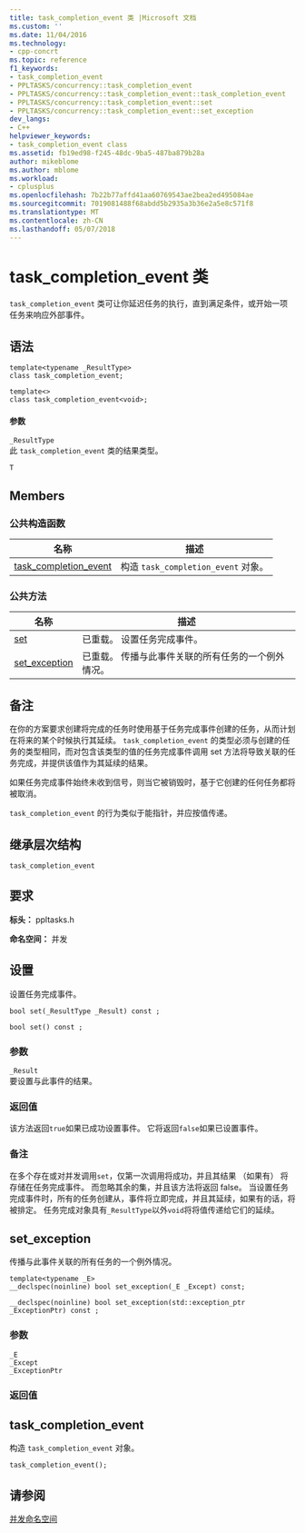 ```yaml
---
title: task_completion_event 类 |Microsoft 文档
ms.custom: ''
ms.date: 11/04/2016
ms.technology:
- cpp-concrt
ms.topic: reference
f1_keywords:
- task_completion_event
- PPLTASKS/concurrency::task_completion_event
- PPLTASKS/concurrency::task_completion_event::task_completion_event
- PPLTASKS/concurrency::task_completion_event::set
- PPLTASKS/concurrency::task_completion_event::set_exception
dev_langs:
- C++
helpviewer_keywords:
- task_completion_event class
ms.assetid: fb19ed98-f245-48dc-9ba5-487ba879b28a
author: mikeblome
ms.author: mblome
ms.workload:
- cplusplus
ms.openlocfilehash: 7b22b77affd41aa60769543ae2bea2ed495084ae
ms.sourcegitcommit: 7019081488f68abdd5b2935a3b36e2a5e8c571f8
ms.translationtype: MT
ms.contentlocale: zh-CN
ms.lasthandoff: 05/07/2018
---
```

# <a name="taskcompletionevent-class"></a>task_completion_event 类
`task_completion_event` 类可让你延迟任务的执行，直到满足条件，或开始一项任务来响应外部事件。  
  
## <a name="syntax"></a>语法  
  
```
template<typename _ResultType>
class task_completion_event;

template<>
class task_completion_event<void>;
```  
  
#### <a name="parameters"></a>参数  
 `_ResultType`  
 此 `task_completion_event` 类的结果类型。  
  
 `T`  
  
## <a name="members"></a>Members  
  
### <a name="public-constructors"></a>公共构造函数  
  
|名称|描述|  
|----------|-----------------|  
|[task_completion_event](#ctor)|构造 `task_completion_event` 对象。|  
  
### <a name="public-methods"></a>公共方法  
  
|名称|描述|  
|----------|-----------------|  
|[set](#set)|已重载。 设置任务完成事件。|  
|[set_exception](#set_exception)|已重载。 传播与此事件关联的所有任务的一个例外情况。|  
  
## <a name="remarks"></a>备注  
 在你的方案要求创建将完成的任务时使用基于任务完成事件创建的任务，从而计划在将来的某个时候执行其延续。 `task_completion_event` 的类型必须与创建的任务的类型相同，而对包含该类型的值的任务完成事件调用 set 方法将导致关联的任务完成，并提供该值作为其延续的结果。  
  
 如果任务完成事件始终未收到信号，则当它被销毁时，基于它创建的任何任务都将被取消。  
  
 `task_completion_event` 的行为类似于能指针，并应按值传递。  
  
## <a name="inheritance-hierarchy"></a>继承层次结构  
 `task_completion_event`  
  
## <a name="requirements"></a>要求  
 **标头：** ppltasks.h  
  
 **命名空间：** 并发  
  
##  <a name="set"></a> 设置 

 设置任务完成事件。  
  
```
bool set(_ResultType _Result) const ;

bool set() const ;
```  
  
### <a name="parameters"></a>参数  
 `_Result`  
 要设置与此事件的结果。  
  
### <a name="return-value"></a>返回值  
 该方法返回`true`如果已成功设置事件。 它将返回`false`如果已设置事件。  
  
### <a name="remarks"></a>备注  
 在多个存在或对并发调用`set`，仅第一次调用将成功，并且其结果 （如果有） 将存储在任务完成事件。 而忽略其余的集，并且该方法将返回 false。 当设置任务完成事件时，所有的任务创建从，事件将立即完成，并且其延续，如果有的话，将被排定。 任务完成对象具有`_ResultType`以外`void`将将值传递给它们的延续。  
  
##  <a name="set_exception"></a> set_exception 

 传播与此事件关联的所有任务的一个例外情况。  
  
```
template<typename _E>
__declspec(noinline) bool set_exception(_E _Except) const;

__declspec(noinline) bool set_exception(std::exception_ptr _ExceptionPtr) const ;
```  
  
### <a name="parameters"></a>参数  
 `_E`  
 `_Except`  
 `_ExceptionPtr`  
  
### <a name="return-value"></a>返回值  
  
##  <a name="ctor"></a> task_completion_event 

 构造 `task_completion_event` 对象。  
  
```
task_completion_event();
```  
  
## <a name="see-also"></a>请参阅  
 [并发命名空间](concurrency-namespace.md)
